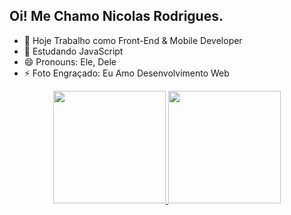 ## Oi! Me Chamo Nicolas Rodrigues.

- 🔭 Hoje Trabalho como Front-End & Mobile Developer
- 🌱 Estudando JavaScript
- 😄 Pronouns: Ele, Dele
- ⚡ Foto Engraçado: Eu Amo Desenvolvimento Web

<div align="center">
  <a href="https://github.com/NicolasRSJ">
  <img height="180em" src="https://github-readme-stats.vercel.app/api?username=NicolasRSJ&show_icons=true&theme=radical&include_all_commits=true&count_private=true"/>
  <img height="180em" src="https://github-readme-stats.vercel.app/api/top-langs/?username=rafaballerini&layout=compact&langs_count=7&theme=radical"/>
</div>
